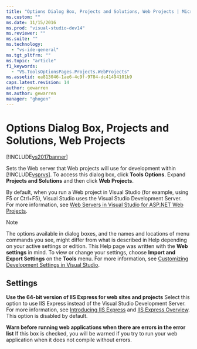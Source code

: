 ```yaml
---
title: "Options Dialog Box, Projects and Solutions, Web Projects | Microsoft Docs"
ms.custom: ""
ms.date: 11/15/2016
ms.prod: "visual-studio-dev14"
ms.reviewer: ""
ms.suite: ""
ms.technology:
  - "vs-ide-general"
ms.tgt_pltfrm: ""
ms.topic: "article"
f1_keywords:
  - "VS.ToolsOptionsPages.Projects.WebProjects"
ms.assetid: ea813046-1ae6-4c9f-9784-dc41494101b9
caps.latest.revision: 14
author: gewarren
ms.author: gewarren
manager: "ghogen"
---
```

# Options Dialog Box, Projects and Solutions, Web Projects
[!INCLUDE[vs2017banner](../../includes/vs2017banner.md)]


Sets the Web server that Web projects will use for development within [!INCLUDE[vsprvs](../../includes/vsprvs-md.md)]. To access this dialog box, click **Tools Options**. Expand **Projects and Solutions** and then click **Web Projects**.

 By default, when you run a Web project in Visual Studio (for example, using F5 or Ctrl+F5), Visual Studio uses the Visual Studio Development Server. For more information, see [Web Servers in Visual Studio for ASP.NET Web Projects](http://msdn.microsoft.com/31d4f588-df59-4b7e-b9ea-e1f2dd204328).

> [!NOTE]
>  The options available in dialog boxes, and the names and locations of menu commands you see, might differ from what is described in Help depending on your active settings or edition. This Help page was written with the **Web settings** in mind. To view or change your settings, choose **Import and Export Settings** on the **Tools** menu. For more information, see [Customizing Development Settings in Visual Studio](http://msdn.microsoft.com/22c4debb-4e31-47a8-8f19-16f328d7dcd3).

## Settings
 **Use the 64-bit version of IIS Express for web sites and projects**
 Select this option to use IIS Express instead of the Visual Studio Development Server. For more information, see [Introducing IIS Express](http://go.microsoft.com/?linkid=9747914) and [IIS Express Overview](http://go.microsoft.com/?linkid=9747915). This option is disabled by default.

 **Warn before running web applications when there are errors in the error list**
 If this box is checked, you will be warned if you try to run your web application when it does not compile  without errors.
